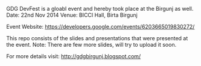GDG DevFest is a gloabl event and hereby took place at the Birgunj as well.
Date: 22nd Nov 2014
Venue: BICCI Hall, Birta Birgunj

Event Website: https://developers.google.com/events/6203665019830272/

This repo consists of the slides and presentations that were presented at the event.
Note: There are few more slides, will try to upload it soon.

For more details visit: http://gdgbirgunj.blogspot.com/
